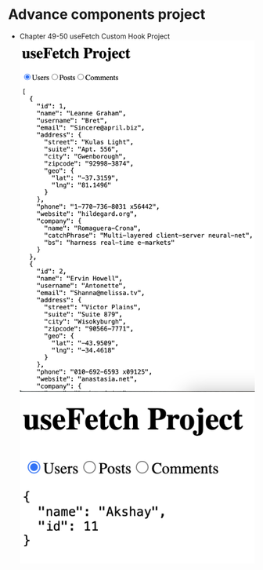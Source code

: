 # Advance components project

- Chapter 49-50 useFetch Custom Hook Project
![output](49-50-userFetch.png)
![bonus](49-50-userFetch-bonus.png)
